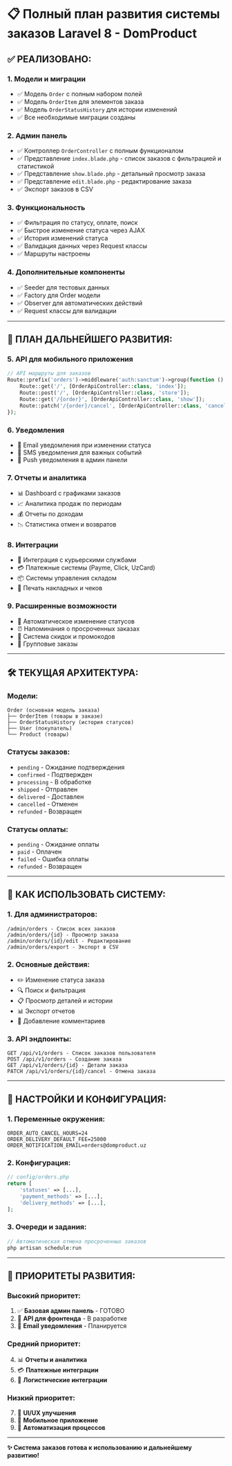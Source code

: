 # 📋 Полный план развития системы заказов Laravel 8 - DomProduct

## ✅ РЕАЛИЗОВАНО:

### 1. **Модели и миграции**
- ✅ Модель `Order` с полным набором полей
- ✅ Модель `OrderItem` для элементов заказа  
- ✅ Модель `OrderStatusHistory` для истории изменений
- ✅ Все необходимые миграции созданы

### 2. **Админ панель**
- ✅ Контроллер `OrderController` с полным функционалом
- ✅ Представление `index.blade.php` - список заказов с фильтрацией и статистикой
- ✅ Представление `show.blade.php` - детальный просмотр заказа
- ✅ Представление `edit.blade.php` - редактирование заказа
- ✅ Экспорт заказов в CSV

### 3. **Функциональность**
- ✅ Фильтрация по статусу, оплате, поиск
- ✅ Быстрое изменение статуса через AJAX
- ✅ История изменений статуса
- ✅ Валидация данных через Request классы
- ✅ Маршруты настроены

### 4. **Дополнительные компоненты**
- ✅ Seeder для тестовых данных
- ✅ Factory для Order модели
- ✅ Observer для автоматических действий
- ✅ Request классы для валидации

---

## 🚀 ПЛАН ДАЛЬНЕЙШЕГО РАЗВИТИЯ:

### 5. **API для мобильного приложения**
```php
// API маршруты для заказов
Route::prefix('orders')->middleware('auth:sanctum')->group(function () {
    Route::get('/', [OrderApiController::class, 'index']);
    Route::post('/', [OrderApiController::class, 'store']);
    Route::get('/{order}', [OrderApiController::class, 'show']);
    Route::patch('/{order}/cancel', [OrderApiController::class, 'cancel']);
});
```

### 6. **Уведомления**
- 📧 Email уведомления при изменении статуса
- 📱 SMS уведомления для важных событий
- 🔔 Push уведомления в админ панели

### 7. **Отчеты и аналитика**
- 📊 Dashboard с графиками заказов
- 📈 Аналитика продаж по периодам
- 💰 Отчеты по доходам
- 📉 Статистика отмен и возвратов

### 8. **Интеграции**
- 🚚 Интеграция с курьерскими службами
- 💳 Платежные системы (Payme, Click, UzCard)
- 📦 Системы управления складом
- 📄 Печать накладных и чеков

### 9. **Расширенные возможности**
- 🔄 Автоматическое изменение статусов
- ⏰ Напоминания о просроченных заказах
- 🎯 Система скидок и промокодов
- 👥 Групповые заказы

---

## 🛠 ТЕКУЩАЯ АРХИТЕКТУРА:

### Модели:
```
Order (основная модель заказа)
├── OrderItem (товары в заказе)
├── OrderStatusHistory (история статусов)
├── User (покупатель)
└── Product (товары)
```

### Статусы заказов:
- `pending` - Ожидание подтверждения
- `confirmed` - Подтвержден
- `processing` - В обработке  
- `shipped` - Отправлен
- `delivered` - Доставлен
- `cancelled` - Отменен
- `refunded` - Возвращен

### Статусы оплаты:
- `pending` - Ожидание оплаты
- `paid` - Оплачен
- `failed` - Ошибка оплаты
- `refunded` - Возвращен

---

## 📝 КАК ИСПОЛЬЗОВАТЬ СИСТЕМУ:

### 1. **Для администраторов:**
```
/admin/orders - Список всех заказов
/admin/orders/{id} - Просмотр заказа
/admin/orders/{id}/edit - Редактирование
/admin/orders/export - Экспорт в CSV
```

### 2. **Основные действия:**
- ✏️ Изменение статуса заказа
- 🔍 Поиск и фильтрация
- 📋 Просмотр деталей и истории
- 📊 Экспорт отчетов
- 💬 Добавление комментариев

### 3. **API эндпоинты:**
```
GET /api/v1/orders - Список заказов пользователя
POST /api/v1/orders - Создание заказа
GET /api/v1/orders/{id} - Детали заказа
PATCH /api/v1/orders/{id}/cancel - Отмена заказа
```

---

## 🔧 НАСТРОЙКИ И КОНФИГУРАЦИЯ:

### 1. **Переменные окружения:**
```env
ORDER_AUTO_CANCEL_HOURS=24
ORDER_DELIVERY_DEFAULT_FEE=25000
ORDER_NOTIFICATION_EMAIL=orders@domproduct.uz
```

### 2. **Конфигурация:**
```php
// config/orders.php
return [
    'statuses' => [...],
    'payment_methods' => [...],
    'delivery_methods' => [...],
];
```

### 3. **Очереди и задания:**
```php
// Автоматическая отмена просроченных заказов
php artisan schedule:run
```

---

## 🎯 ПРИОРИТЕТЫ РАЗВИТИЯ:

### Высокий приоритет:
1. ✅ **Базовая админ панель** - ГОТОВО
2. 🔄 **API для фронтенда** - В разработке
3. 📧 **Email уведомления** - Планируется

### Средний приоритет:
4. 📊 **Отчеты и аналитика**
5. 💳 **Платежные интеграции**
6. 🚚 **Логистические интеграции**

### Низкий приоритет:
7. 🎨 **UI/UX улучшения**
8. 📱 **Мобильное приложение**
9. 🤖 **Автоматизация процессов**

---

**✨ Система заказов готова к использованию и дальнейшему развитию!**
